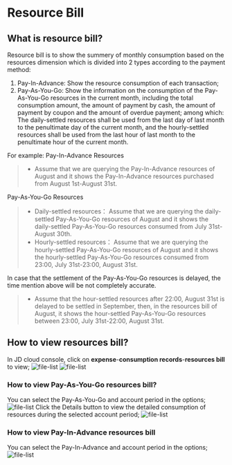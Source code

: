 # Resource Bill
## What is resource bill?
Resource bill is to show the summery of monthly consumption based on the resources dimension which is divided into 2 types according to the payment method:
1. Pay-In-Advance: Show the resource consumption of each transaction;
2. Pay-As-You-Go: Show the information on the consumption of the Pay-As-You-Go resources in the current month, including the total consumption amount, the amount of payment by cash, the amount of payment by coupon and the amount of overdue payment; among which: The daily-settled resources shall be used from the last day of last month to the penultimate day of the current month, and the hourly-settled resources shall be used from the last hour of last month to the penultimate hour of the current month.

For example:
Pay-In-Advance Resources

 >- Assume that we are querying the Pay-In-Advance resources of August and it shows the Pay-In-Advance resources purchased from August 1st-August 31st. 
  
Pay-As-You-Go Resources

  >- Daily-settled resources： Assume that we are querying the daily-settled Pay-As-You-Go resources of August and it shows the daily-settled Pay-As-You-Go resources consumed from July 31st-August 30th.
  >- Hourly-settled resources： Assume that we are querying the hourly-settled Pay-As-You-Go resources of August and it shows the hourly-settled Pay-As-You-Go resources consumed from 23:00, July 31st-23:00, August 31st.
  
In case that the settlement of the Pay-As-You-Go resources is delayed, the time mention above will be not completely accurate.
>- Assume that the hour-settled resources after 22:00, August 31st is delayed to be settled in September, then, in the resources bill of August, it shows the hour-settled Pay-As-You-Go resources between 23:00, July 31st-22:00, August 31st.

## How to view resources bill?
In JD cloud console, click on **expense**-**consumption records**-**resources bill** to view;
![file-list](https://github.com/jdcloudcom/en/blob/en-signin-signup/image/Finance/Billing/resource-1.png)
![file-list](https://github.com/jdcloudcom/en/blob/en-signin-signup/image/Finance/Billing/resource-2.png)

### How to view Pay-As-You-Go resources bill?
You can select the Pay-As-You-Go and account period in the options;
![file-list](https://github.com/jdcloudcom/en/blob/en-signin-signup/image/Finance/Billing/resource-3.png)
Click the Details button to view the detailed consumption of resources during the selected account period;
![file-list](https://github.com/jdcloudcom/en/blob/en-signin-signup/image/Finance/Billing/resource-4.png)
### How to view Pay-In-Advance resources bill
You can select the Pay-In-Advance and account period in the options;
![file-list](https://github.com/jdcloudcom/en/blob/en-signin-signup/image/Finance/Billing/resource-5.png)
